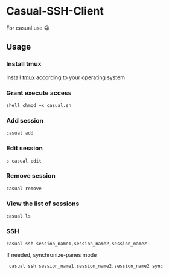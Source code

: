 # Casual-SSH-Client
For casual use 	😀

## Usage


### Install tmux</br>
Install [tmux](https://github.com/tmux/tmux/wiki/Installing) according to your operating system


### Grant execute access
```shell
shell chmod +x casual.sh
```


### Add session
```shell
casual add
```

### Edit session
```shell
s casual edit
```


### Remove session
```shell 
casual remove
```


### View the list of sessions
```shell
casual ls
```


### SSH
```shell
casual ssh session_name1,session_name2,session_name2
```

If needed, synchronize-panes mode</br>
```shell
 casual ssh session_name1,session_name2,session_name2 sync
```
